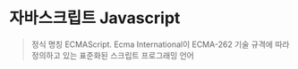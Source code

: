 # 자바스크립트 Javascript
> 정식 명칭 ECMAScript. Ecma International이 ECMA-262 기술 규격에 따라 정의하고 있는 표준화된 스크립트 프로그래밍 언어